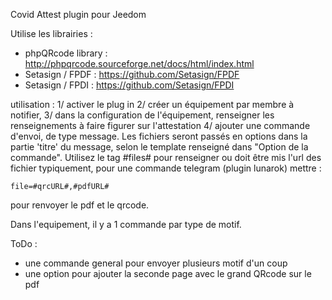Covid Attest plugin pour Jeedom

Utilise les librairies :
 * phpQRcode library : http://phpqrcode.sourceforge.net/docs/html/index.html
 *  Setasign / FPDF : https://github.com/Setasign/FPDF
 *  Setasign / FPDI : https://github.com/Setasign/FPDI
 
 
 utilisation :
 1/ activer le plug in
 2/ créer un équipement par membre à notifier,
 3/ dans la configuration de l'équipement, renseigner les renseignements à faire figurer sur l'attestation
 4/ ajouter une commande d'envoi, de type message. Les fichiers seront passés en options dans la partie 'titre' du message, selon le template renseigné dans "Option de la commande". Utilisez le tag #files# pour renseigner ou doit être mis l'url des fichier
 typiquement, pour une commande telegram (plugin lunarok) mettre : 
 
```file=#qrcURL#,#pdfURL#```

pour renvoyer le pdf et le qrcode.

Dans l'equipement, il y a 1 commande par type de motif.


ToDo : 
* une commande general pour envoyer plusieurs motif d'un coup
* une option pour ajouter la seconde page avec le grand QRcode sur le pdf

